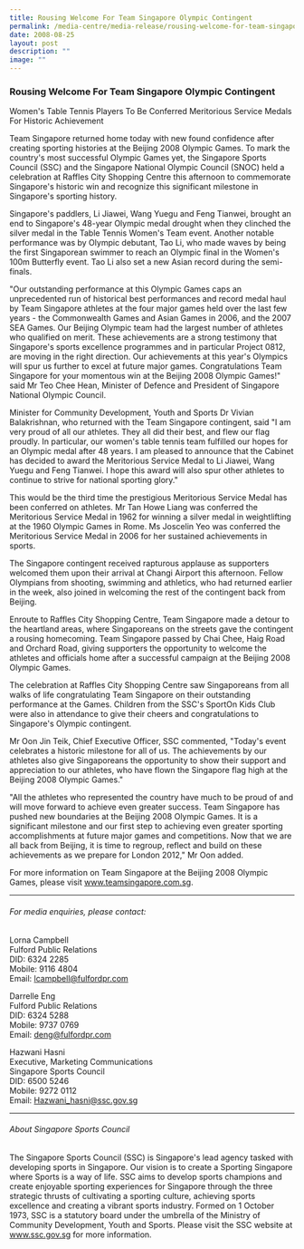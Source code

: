 ```yaml
---
title: Rousing Welcome For Team Singapore Olympic Contingent
permalink: /media-centre/media-release/rousing-welcome-for-team-singapore-olympic-contingent/
date: 2008-08-25
layout: post
description: ""
image: ""
---
```

### **Rousing Welcome For Team Singapore Olympic Contingent**

Women's Table Tennis Players To Be Conferred Meritorious Service Medals For Historic Achievement

Team Singapore returned home today with new found confidence after creating sporting histories at the Beijing 2008 Olympic Games. To mark the country's most successful Olympic Games yet, the Singapore Sports Council (SSC) and the Singapore National Olympic Council (SNOC) held a celebration at Raffles City Shopping Centre this afternoon to commemorate Singapore's historic win and recognize this significant milestone in Singapore's sporting history.

Singapore's paddlers, Li Jiawei, Wang Yuegu and Feng Tianwei, brought an end to Singapore's 48-year Olympic medal drought when they clinched the silver medal in the Table Tennis Women's Team event. Another notable performance was by Olympic debutant, Tao Li, who made waves by being the first Singaporean swimmer to reach an Olympic final in the Women's 100m Butterfly event. Tao Li also set a new Asian record during the semi-finals.

"Our outstanding performance at this Olympic Games caps an unprecedented run of historical best performances and record medal haul by Team Singapore athletes at the four major games held over the last few years - the Commonwealth Games and Asian Games in 2006, and the 2007 SEA Games. Our Beijing Olympic team had the largest number of athletes who qualified on merit. These achievements are a strong testimony that Singapore's sports excellence programmes and in particular Project 0812, are moving in the right direction. Our achievements at this year's Olympics will spur us further to excel at future major games. Congratulations Team Singapore for your momentous win at the Beijing 2008 Olympic Games!" said Mr Teo Chee Hean, Minister of Defence and President of Singapore National Olympic Council.

Minister for Community Development, Youth and Sports Dr Vivian Balakrishnan, who returned with the Team Singapore contingent, said "I am very proud of all our athletes. They all did their best, and flew our flag proudly. In particular, our women's table tennis team fulfilled our hopes for an Olympic medal after 48 years. I am pleased to announce that the Cabinet has decided to award the Meritorious Service Medal to Li Jiawei, Wang Yuegu and Feng Tianwei. I hope this award will also spur other athletes to continue to strive for national sporting glory."

This would be the third time the prestigious Meritorious Service Medal has been conferred on athletes. Mr Tan Howe Liang was conferred the Meritorious Service Medal in 1962 for winning a silver medal in weightlifting at the 1960 Olympic Games in Rome. Ms Joscelin Yeo was conferred the Meritorious Service Medal in 2006 for her sustained achievements in sports.

The Singapore contingent received rapturous applause as supporters welcomed them upon their arrival at Changi Airport this afternoon. Fellow Olympians from shooting, swimming and athletics, who had returned earlier in the week, also joined in welcoming the rest of the contingent back from Beijing.

Enroute to Raffles City Shopping Centre, Team Singapore made a detour to the heartland areas, where Singaporeans on the streets gave the contingent a rousing homecoming. Team Singapore passed by Chai Chee, Haig Road and Orchard Road, giving supporters the opportunity to welcome the athletes and officials home after a successful campaign at the Beijing 2008 Olympic Games.

The celebration at Raffles City Shopping Centre saw Singaporeans from all walks of life congratulating Team Singapore on their outstanding performance at the Games. Children from the SSC's SportOn Kids Club were also in attendance to give their cheers and congratulations to Singapore's Olympic contingent.

Mr Oon Jin Teik, Chief Executive Officer, SSC commented, "Today's event celebrates a historic milestone for all of us. The achievements by our athletes also give Singaporeans the opportunity to show their support and appreciation to our athletes, who have flown the Singapore flag high at the Beijing 2008 Olympic Games."

"All the athletes who represented the country have much to be proud of and will move forward to achieve even greater success. Team Singapore has pushed new boundaries at the Beijing 2008 Olympic Games. It is a significant milestone and our first step to achieving even greater sporting accomplishments at future major games and competitions. Now that we are all back from Beijing, it is time to regroup, reflect and build on these achievements as we prepare for London 2012," Mr Oon added.

For more information on Team Singapore at the Beijing 2008 Olympic Games, please visit www.teamsingapore.com.sg.

---

###### For media enquiries, please contact:

Lorna Campbell
<br>
Fulford Public Relations
<br>
DID: 6324 2285
<br>
Mobile: 9116 4804
<br>
Email: lcampbell@fulfordpr.com

Darrelle Eng
<br>
Fulford Public Relations
<br>
DID: 6324 5288
<br>
Mobile: 9737 0769
<br>
Email: deng@fulfordpr.com

Hazwani Hasni
<br>
Executive, Marketing Communications
<br>
Singapore Sports Council
<br>
DID: 6500 5246
<br>
Mobile: 9272 0112
<br>
Email: Hazwani_hasni@ssc.gov.sg

---

###### About Singapore Sports Council
The Singapore Sports Council (SSC) is Singapore's lead agency tasked with developing sports in Singapore. Our vision is to create a Sporting Singapore where Sports is a way of life. SSC aims to develop sports champions and create enjoyable sporting experiences for Singapore through the three strategic thrusts of cultivating a sporting culture, achieving sports excellence and creating a vibrant sports industry. Formed on 1 October 1973, SSC is a statutory board under the umbrella of the Ministry of Community Development, Youth and Sports. Please visit the SSC website at www.ssc.gov.sg for more information.